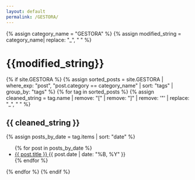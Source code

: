 ```yaml
---
layout: default
permalink: /GESTORA/
---
```


{% assign category_name = "GESTORA" %}
{% assign modified_string = category_name| replace: "_", " " %}
<h1>{{modified_string}}</h1>
{% if site.GESTORA %}
{% assign sorted_posts = site.GESTORA | where_exp: "post", "post.category == category_name" | sort: "tags" | group_by: "tags" %}
{% for tag in sorted_posts %}
{% assign cleaned_string = tag.name | remove: "[" | remove: "]" | remove: '"' | replace: "_", " " %}
<h2>{{ cleaned_string }}</h2>
{% assign posts_by_date = tag.items | sort: "date" %}
<ul>
{% for post in posts_by_date %}
<li><a href="{{ post.url | relative_url }}">{{ post.title }} </a><span>{{ post.date | date: "%B, %Y" }}</span></li>
{% endfor %}
</ul>
{% endfor %}
{% endif %}
